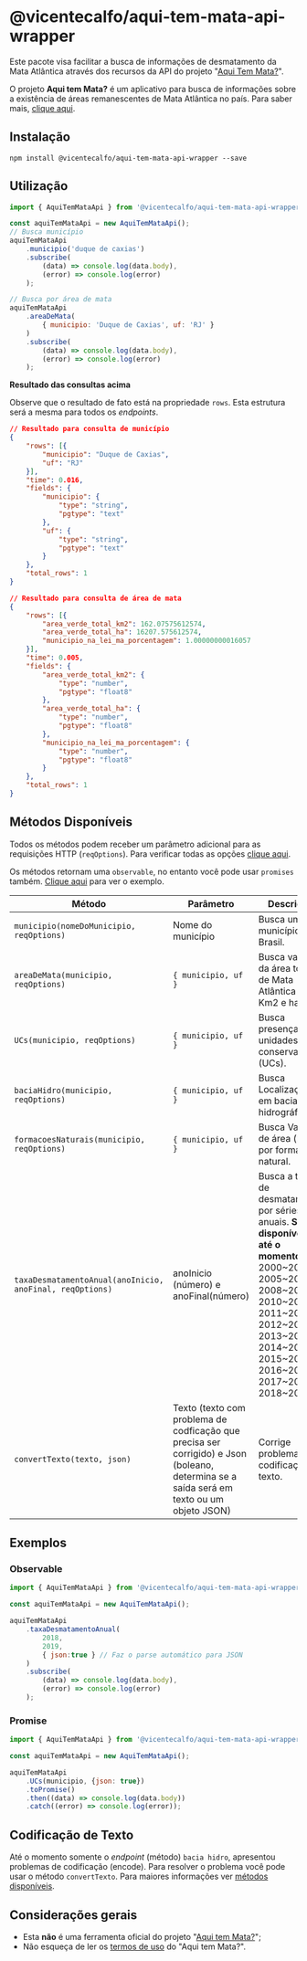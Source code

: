 # @vicentecalfo/aqui-tem-mata-api-wrapper

Este pacote visa facilitar a busca de informações de desmatamento da Mata Atlântica através dos recursos da API do projeto "[Aqui Tem Mata?](https://www.aquitemmata.org.br/#/)".

O projeto **Aqui tem Mata?** é um aplicativo para busca de informações sobre a existência de áreas remanescentes de Mata Atlântica no país. Para saber mais, [clique aqui](https://www.aquitemmata.org.br/#/sobre).

## Instalação
`npm install @vicentecalfo/aqui-tem-mata-api-wrapper --save`

## Utilização
```javascript
import { AquiTemMataApi } from '@vicentecalfo/aqui-tem-mata-api-wrapper';

const aquiTemMataApi = new AquiTemMataApi();
// Busca município
aquiTemMataApi
    .municipio('duque de caxias')
    .subscribe(
        (data) => console.log(data.body),
        (error) => console.log(error)
    );

// Busca por área de mata
aquiTemMataApi
	.areaDeMata(
        { municipio: 'Duque de Caxias', uf: 'RJ' }
    )
	.subscribe(
        (data) => console.log(data.body),
        (error) => console.log(error)
    );
```

**Resultado das consultas acima**

Observe que o resultado de fato está na propriedade `rows`. Esta estrutura será a mesma para todos os *endpoints*.
```json
// Resultado para consulta de município
{
	"rows": [{
		"municipio": "Duque de Caxias",
		"uf": "RJ"
	}],
	"time": 0.016,
	"fields": {
		"municipio": {
			"type": "string",
			"pgtype": "text"
		},
		"uf": {
			"type": "string",
			"pgtype": "text"
		}
	},
	"total_rows": 1
}
```
```json
// Resultado para consulta de área de mata
{
	"rows": [{
		"area_verde_total_km2": 162.07575612574,
		"area_verde_total_ha": 16207.575612574,
		"municipio_na_lei_ma_porcentagem": 1.00000000016057
	}],
	"time": 0.005,
	"fields": {
		"area_verde_total_km2": {
			"type": "number",
			"pgtype": "float8"
		},
		"area_verde_total_ha": {
			"type": "number",
			"pgtype": "float8"
		},
		"municipio_na_lei_ma_porcentagem": {
			"type": "number",
			"pgtype": "float8"
		}
	},
	"total_rows": 1
}
```

## Métodos Disponíveis

Todos os métodos podem receber um parâmetro adicional para as requisições HTTP (`reqOptions`). Para verificar todas as opções [clique aqui](https://github.com/request/request#requestoptions-callback).

Os métodos retornam uma `observable`, no entanto você pode usar `promises` também. [Clique aqui](#using-promises) para ver o exemplo.

Método | Parâmetro | Descrição
---|---|---
`municipio(nomeDoMunicipio, reqOptions)` | Nome do município | Busca um município do Brasil.
`areaDeMata(municipio, reqOptions)` | `{ municipio, uf }`| Busca valores da área total de Mata Atlântica em Km2 e ha.
`UCs(municipio, reqOptions)` | `{ municipio, uf }`| Busca presença em unidades de conservação (UCs).
`baciaHidro(municipio, reqOptions)` | `{ municipio, uf }`| Busca Localização em bacias hidrográficas.
`formacoesNaturais(municipio, reqOptions)` | `{ municipio, uf }`| Busca Valores de área (ha) por formação natural.
`taxaDesmatamentoAnual(anoInicio, anoFinal, reqOptions)` | anoInicio (número) e anoFinal(número) | Busca a taxa de desmatamento por séries anuais. **Séries disponíveis até o momento**: 2000~2005, 2005~2008, 2008~2010, 2010~2011, 2011~2012, 2012~2013, 2013~2014, 2014~2015, 2015~2016, 2016~2017, 2017~2018, 2018~2019.
<a id="convert-text"></a>`convertTexto(texto, json)` | Texto (texto com problema de codficação que precisa ser corrigido) e Json (boleano, determina se a saída será em texto ou um objeto JSON) | Corrige problemas de codificação no texto.

## Exemplos
<a id="using-observable"></a>
### Observable
```javascript
import { AquiTemMataApi } from '@vicentecalfo/aqui-tem-mata-api-wrapper';

const aquiTemMataApi = new AquiTemMataApi();

aquiTemMataApi
	.taxaDesmatamentoAnual(
        2018, 
        2019, 
        { json:true } // Faz o parse automático para JSON
    )
	.subscribe(
        (data) => console.log(data.body),
        (error) => console.log(error)
    );
```

<a id="using-promises"></a>
### Promise
```javascript
import { AquiTemMataApi } from '@vicentecalfo/aqui-tem-mata-api-wrapper';

const aquiTemMataApi = new AquiTemMataApi();

aquiTemMataApi
	.UCs(municipio, {json: true})
	.toPromise()
	.then((data) => console.log(data.body))
	.catch((error) => console.log(error));
```

## Codificação de Texto
Até o momento somente o *endpoint* (método) `bacia hidro`, apresentou problemas de codificação (encode). Para resolver o problema você pode usar o método `convertTexto`. Para maiores informações ver [métodos disponíveis](#convert-text).

## Considerações gerais

* Esta **não** é uma ferramenta oficial do projeto "[Aqui tem Mata?](https://www.aquitemmata.org.br/)";
* Não esqueça de ler os [termos de uso](https://www.aquitemmata.org.br/#/termos-de-uso) do "Aqui tem Mata?".